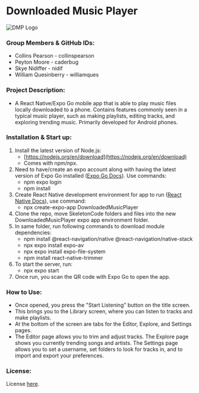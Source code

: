 # Downloaded Music Player
![DMP Logo](https://lh3.googleusercontent.com/u/0/drive-viewer/AK7aPaAveWEBhN3aNDC0jrQOiSDXOv0txni6dStR15QpNA6ru-wOnTcfaTO061Kzu5CkTmZDe5T0Kif4HWM3C1nnaeCmOXNS=w600-h933)
### Group Members & GitHub IDs:
- Collins Pearson - collinspearson
- Peyton Moore - caderbug
- Skye Nidiffer - nidif
- William Quesinberry - williamques

### Project Description:
- A React Native/Expo Go mobile app that is able to play music files locally downloaded to a phone. Contains features commonly seen in a typical music player, such as making playlists, editing tracks, and exploring trending music. Primarily developed for Android phones.

### Installation & Start up: 
1. Install the latest version of Node.js:
    * [https://nodejs.org/en/download](https://nodejs.org/en/download)
    * Comes with npm/npx.
2. Need to have/create an expo account along with having the latest version of Expo Go installed ([Expo Go Docs](https://docs.expo.dev/get-started/expo-go/)). Use commands:
	* npm expo login
    * npm install
3. Create React Native development environment for app to run ([React Native Docs](https://reactnative.dev/docs/environment-setup)), use command: 
	* npx create-expo-app DownloadedMusicPlayer
4. Clone the repo, move SkeletonCode folders and files into the new DownloadedMusicPlayer expo app environment folder.
5. In same folder, run following commands to download module dependencies:
	*   npm install @react-navigation/native @react-navigation/native-stack
	* npx expo install expo-av
	* npx expo install expo-file-system
	* npm install react-native-trimmer 
6. To start the server, run:
     * npx expo start
7. Once run, you scan the QR code with Expo Go to open the app.

### How to Use:
- Once opened, you press the "Start Listening" button on the title screen.
- This brings you to the Library screen, where you can listen to tracks and make playlists.
- At the bottom of the screen are tabs for the Editor, Explore, and Settings pages.
- The Editor page allows you to trim and adjust tracks. The Explore page shows you currently trending songs and artists. The Settings page allows you to set a username, set folders to look for tracks in, and to import and export your preferences.

### License:
License [here](https://github.com/nidif/musicplayerapp/blob/main/DownloadedMusicPlayer/LICENSE.txt).
